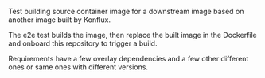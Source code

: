 Test building source container image for a downstream image based on another
image built by Konflux.

The e2e test builds the image, then replace the built image in the Dockerfile
and onboard this repository to trigger a build.

Requirements have a few overlay dependencies and a few other different ones or
same ones with different versions.


